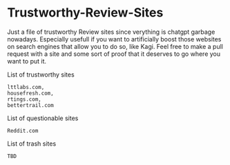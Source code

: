 # Trustworthy-Review-Sites
Just a file of trustworthy Review sites since verything is chatgpt garbage nowadays. Especially usefull if you want to artificially boost those websites on search engines that allow you to do so, like Kagi. Feel free to make a pull request with a site and some sort of proof that it deserves to go where you want to put it.

List of trustworthy sites
```
lttlabs.com,
housefresh.com,
rtings.com,
bettertrail.com
```

List of questionable sites
```
Reddit.com
```



List of trash sites
```
TBD
```
